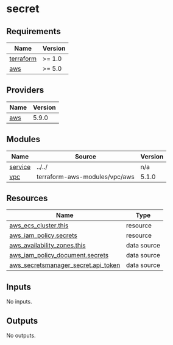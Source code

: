 # secret

<!-- BEGINNING OF PRE-COMMIT-TERRAFORM DOCS HOOK -->
## Requirements

| Name | Version |
|------|---------|
| <a name="requirement_terraform"></a> [terraform](#requirement\_terraform) | >= 1.0 |
| <a name="requirement_aws"></a> [aws](#requirement\_aws) | >= 5.0 |

## Providers

| Name | Version |
|------|---------|
| <a name="provider_aws"></a> [aws](#provider\_aws) | 5.9.0 |

## Modules

| Name | Source | Version |
|------|--------|---------|
| <a name="module_service"></a> [service](#module\_service) | ../../ | n/a |
| <a name="module_vpc"></a> [vpc](#module\_vpc) | terraform-aws-modules/vpc/aws | 5.1.0 |

## Resources

| Name | Type |
|------|------|
| [aws_ecs_cluster.this](https://registry.terraform.io/providers/hashicorp/aws/latest/docs/resources/ecs_cluster) | resource |
| [aws_iam_policy.secrets](https://registry.terraform.io/providers/hashicorp/aws/latest/docs/resources/iam_policy) | resource |
| [aws_availability_zones.this](https://registry.terraform.io/providers/hashicorp/aws/latest/docs/data-sources/availability_zones) | data source |
| [aws_iam_policy_document.secrets](https://registry.terraform.io/providers/hashicorp/aws/latest/docs/data-sources/iam_policy_document) | data source |
| [aws_secretsmanager_secret.api_token](https://registry.terraform.io/providers/hashicorp/aws/latest/docs/data-sources/secretsmanager_secret) | data source |

## Inputs

No inputs.

## Outputs

No outputs.
<!-- END OF PRE-COMMIT-TERRAFORM DOCS HOOK -->
